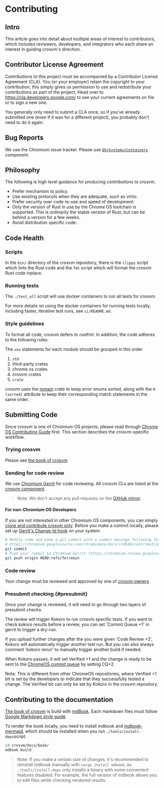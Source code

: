 # Contributing

## Intro

This article goes into detail about multiple areas of interest to contributors, which includes
reviewers, developers, and integrators who each share an interest in guiding crosvm's direction.

## Contributor License Agreement

Contributions to this project must be accompanied by a Contributor License Agreement (CLA). You (or
your employer) retain the copyright to your contribution; this simply gives us permission to use and
redistribute your contributions as part of the project. Head over to
<https://cla.developers.google.com/> to see your current agreements on file or to sign a new one.

You generally only need to submit a CLA once, so if you've already submitted one (even if it was for
a different project), you probably don't need to do it again.

## Bug Reports

We use the Chromium issue tracker. Please use
[`OS>Systems>Containers`](https://bugs.chromium.org/p/chromium/issues/list?q=component:OS%3ESystems%3EContainers)
component.

## Philosophy

The following is high level guidance for producing contributions to crosvm.

- Prefer mechanism to policy.
- Use existing protocols when they are adequate, such as virtio.
- Prefer security over code re-use and speed of development.
- Only the version of Rust in use by the Chrome OS toolchain is supported. This is ordinarily the
  stable version of Rust, but can be behind a version for a few weeks.
- Avoid distribution specific code.

## Code Health

### Scripts

In the `bin/` directory of the crosvm repository, there is the `clippy` script which lints the Rust
code and the `fmt` script which will format the crosvm Rust code inplace.

### Running tests

The `./test_all` script will use docker containers to run all tests for crosvm.

For more details on using the docker containers for running tests locally, including faster,
iterative test runs, see `ci/README.md`.

### Style guidelines

To format all code, crosvm defers to rustfmt. In addition, the code adheres to the following rules:

The `use` statements for each module should be grouped in this order

1. `std`
1. third-party crates
1. chrome os crates
1. crosvm crates
1. `crate`

crosvm uses the [remain](https://github.com/dtolnay/remain) crate to keep error enums sorted, along
with the `#[sorted]` attribute to keep their corresponding match statements in the same order.

## Submitting Code

Since crosvm is one of Chromium OS projects, please read through [Chrome OS Contributing Guide]
first. This section describes the crosvm-specific workflow.

### Trying crosvm

Please see [the book of crosvm].

### Sending for code review

We use [Chromium Gerrit](https://chromium-review.googlesource.com/) for code reviewing. All crosvm
CLs are listed at the [crosvm component].

> Note: We don't accept any pull requests on the [GitHub mirror].

#### For non-Chromium OS Developers

If you are not interested in other Chromium OS components, you can simply
[clone and contribute crosvm only](https://google.github.io/crosvm/building_crosvm.html). Before you
make a commit locally, please set up [Gerrit's Change-Id hook] on your system.

```sh
# Modify code and make a git commit with a commit message following this rule:
# https://chromium.googlesource.com/chromiumos/docs/+/HEAD/contributing.md#Commit-messages
git commit
# Push your commit to Chromium Gerrit (https://chromium-review.googlesource.com/).
git push origin HEAD:refs/for/main
```

### Code review

Your change must be reviewed and approved by one of [crosvm owners].

### Presubmit checking {#presubmit}

Once your change is reviewed, it will need to go through two layers of presubmit checks.

The review will trigger Kokoro to run crosvm specific tests. If you want to check kokoro results
before a review, you can set 'Commit Queue +1' in gerrit to trigger a dry-run.

If you upload further changes after the you were given 'Code Review +2', Kokoro will automatically
trigger another test run. But you can also always comment 'kokoro rerun' to manually trigger another
build if needed.

When Kokoro passes, it will set Verified +1 and the change is ready to be sent to the
[ChromeOS commit queue](https://chromium.googlesource.com/chromiumos/docs/+/HEAD/contributing.md#send-your-changes-to-the-commit-queue)
by setting CQ+2.

Note: This is different from other ChromeOS repositories, where Verified +1 bit is set by the
developers to indicate that they successfully tested a change. The Verified bit can only be set by
Kokoro in the crosvm repository.

## Contributing to the documentation

[The book of crosvm] is build with [mdBook]. Each markdown files must follow
[Google Markdown style guide].

To render the book locally, you need to install mdbook and [mdbook-mermaid], which should be
installed when you run `./tools/install-deps`script.

```sh
cd crosvm/docs/book/
mdbook build
```

> Note: If you make a certain size of changes, it's recommended to reinstall mdbook manually with
> `cargo install mdbook`, as `./tools/install-deps` only installs a binary with some convenient
> features disabled. For example, the full version of mdbook allows you to edit files while checking
> rendered results.

[chrome os contributing guide]: https://chromium.googlesource.com/chromiumos/docs/+/HEAD/contributing.md
[crosvm component]: https://chromium-review.googlesource.com/q/project:chromiumos%252Fplatform%252Fcrosvm
[crosvm owners]: https://chromium.googlesource.com/chromiumos/platform/crosvm/+/HEAD/OWNERS
[gerrit's change-id hook]: https://gerrit-review.googlesource.com/Documentation/user-changeid.html
[github mirror]: https://github.com/google/crosvm
[google markdown style guide]: https://github.com/google/styleguide/blob/gh-pages/docguide/style.md
[mdbook]: https://rust-lang.github.io/mdBook/
[mdbook-mermaid]: https://github.com/badboy/mdbook-mermaid
[the book of crosvm]: https://google.github.io/crosvm/
